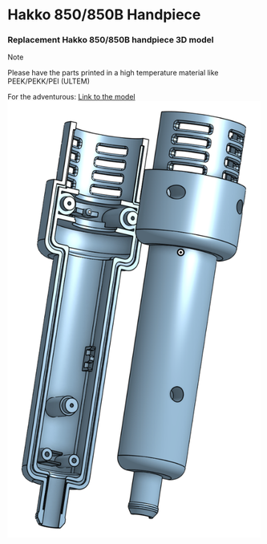 # Hakko 850/850B Handpiece
### Replacement Hakko 850/850B handpiece 3D model
> [!NOTE]
> Please have the parts printed in a high temperature material like PEEK/PEKK/PEI (ULTEM)

For the adventurous: [Link to the model](https://cad.onshape.com/documents/10d17fae411ed7ead9d7a654/w/68390f57cb2ea4449538cefd/e/f55f2154148b2f9288bb34ca?renderMode=0&uiState=6674dc3055737c27e58ddc8d)
![Hakko 850 Handpiece Image](https://github.com/Xorlent/Hakko-850-Handpiece/blob/main/images/Hakko850_Handpiece.png)
